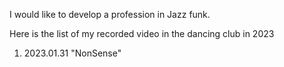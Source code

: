 I would like to develop a profession in Jazz funk. 

Here is the list of my recorded video in the dancing club in 2023

1. 2023.01.31 "NonSense" 
